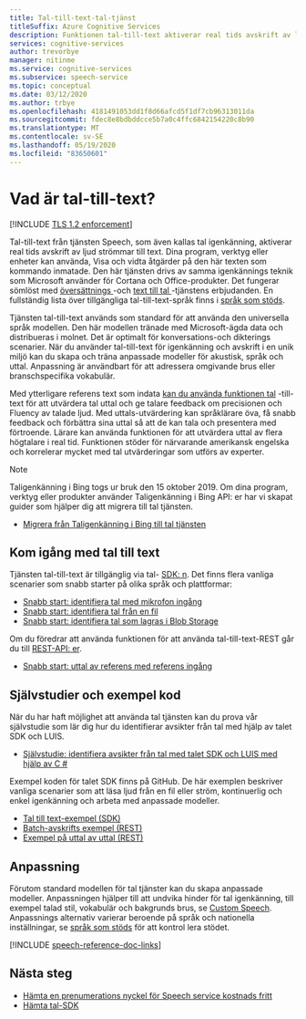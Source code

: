 ```yaml
---
title: Tal-till-text-tal-tjänst
titleSuffix: Azure Cognitive Services
description: Funktionen tal-till-text aktiverar real tids avskrift av ljud strömmar till text. Dina program, verktyg eller enheter kan använda, Visa och vidta åtgärder för den här text ingången. Den här tjänsten fungerar sömlöst med text till tal-(tal syntes) och funktioner för tal översättning.
services: cognitive-services
author: trevorbye
manager: nitinme
ms.service: cognitive-services
ms.subservice: speech-service
ms.topic: conceptual
ms.date: 03/12/2020
ms.author: trbye
ms.openlocfilehash: 4181491053dd1f8d66afcd5f1df7cb96313011da
ms.sourcegitcommit: fdec8e8bdbddcce5b7a0c4ffc6842154220c8b90
ms.translationtype: MT
ms.contentlocale: sv-SE
ms.lasthandoff: 05/19/2020
ms.locfileid: "83650601"
---
```

# <a name="what-is-speech-to-text"></a>Vad är tal-till-text?

[!INCLUDE [TLS 1.2 enforcement](../../../includes/cognitive-services-tls-announcement.md)]

Tal-till-text från tjänsten Speech, som även kallas tal igenkänning, aktiverar real tids avskrift av ljud strömmar till text. Dina program, verktyg eller enheter kan använda, Visa och vidta åtgärder på den här texten som kommando inmatade. Den här tjänsten drivs av samma igenkännings teknik som Microsoft använder för Cortana och Office-produkter. Det fungerar sömlöst med <a href="./speech-translation.md" target="_blank">översättnings <span class="docon docon-navigate-external x-hidden-focus"></span> </a> -och <a href="./text-to-speech.md" target="_blank">text till tal <span class="docon docon-navigate-external x-hidden-focus"></span> </a> -tjänstens erbjudanden. En fullständig lista över tillgängliga tal-till-text-språk finns i [språk som stöds](language-support.md#speech-to-text).

Tjänsten tal-till-text används som standard för att använda den universella språk modellen. Den här modellen tränade med Microsoft-ägda data och distribueras i molnet. Det är optimalt för konversations-och dikterings scenarier. När du använder tal-till-text för igenkänning och avskrift i en unik miljö kan du skapa och träna anpassade modeller för akustisk, språk och uttal. Anpassning är användbart för att adressera omgivande brus eller branschspecifika vokabulär.

Med ytterligare referens text som indata [kan du använda funktionen tal](rest-speech-to-text.md#pronunciation-assessment-parameters) -till-text för att utvärdera tal uttal och ge talare feedback om precisionen och Fluency av talade ljud. Med uttals-utvärdering kan språklärare öva, få snabb feedback och förbättra sina uttal så att de kan tala och presentera med förtroende. Lärare kan använda funktionen för att utvärdera uttal av flera högtalare i real tid. Funktionen stöder för närvarande amerikansk engelska och korrelerar mycket med tal utvärderingar som utförs av experter.

> [!NOTE]
> Taligenkänning i Bing togs ur bruk den 15 oktober 2019. Om dina program, verktyg eller produkter använder Taligenkänning i Bing API: er har vi skapat guider som hjälper dig att migrera till tal tjänsten.
> - [Migrera från Taligenkänning i Bing till tal tjänsten](how-to-migrate-from-bing-speech.md)

## <a name="get-started-with-speech-to-text"></a>Kom igång med tal till text

Tjänsten tal-till-text är tillgänglig via tal- [SDK: n](speech-sdk.md). Det finns flera vanliga scenarier som snabb starter på olika språk och plattformar:

 - [Snabb start: identifiera tal med mikrofon ingång](quickstarts/speech-to-text-from-microphone.md)
 - [Snabb start: identifiera tal från en fil](quickstarts/speech-to-text-from-file.md)
 - [Snabb start: identifiera tal som lagras i Blob Storage](quickstarts/from-blob.md)

Om du föredrar att använda funktionen för att använda tal-till-text-REST går du till [REST-API: er](rest-speech-to-text.md).

 - [Snabb start: uttal av referens med referens ingång](rest-speech-to-text.md#pronunciation-assessment-parameters)

## <a name="tutorials-and-sample-code"></a>Självstudier och exempel kod

När du har haft möjlighet att använda tal tjänsten kan du prova vår självstudie som lär dig hur du identifierar avsikter från tal med hjälp av talet SDK och LUIS.

- [Självstudie: identifiera avsikter från tal med talet SDK och LUIS med hjälp av C #](how-to-recognize-intents-from-speech-csharp.md)

Exempel koden för talet SDK finns på GitHub. De här exemplen beskriver vanliga scenarier som att läsa ljud från en fil eller ström, kontinuerlig och enkel igenkänning och arbeta med anpassade modeller.

- [Tal till text-exempel (SDK)](https://github.com/Azure-Samples/cognitive-services-speech-sdk)
- [Batch-avskrifts exempel (REST)](https://github.com/Azure-Samples/cognitive-services-speech-sdk/tree/master/samples/batch)
- [Exempel på uttal av uttal (REST)](rest-speech-to-text.md#pronunciation-assessment-parameters)

## <a name="customization"></a>Anpassning

Förutom standard modellen för tal tjänster kan du skapa anpassade modeller. Anpassningen hjälper till att undvika hinder för tal igenkänning, till exempel talad stil, vokabulär och bakgrunds brus, se [Custom Speech](how-to-custom-speech.md). Anpassnings alternativ varierar beroende på språk och nationella inställningar, se [språk som stöds](supported-languages.md) för att kontrol lera stödet.

[!INCLUDE [speech-reference-doc-links](includes/speech-reference-doc-links.md)]

## <a name="next-steps"></a>Nästa steg

- [Hämta en prenumerations nyckel för Speech service kostnads fritt](get-started.md)
- [Hämta tal-SDK](speech-sdk.md)
